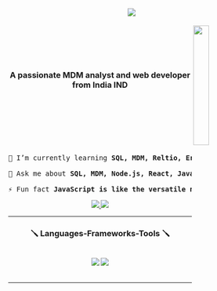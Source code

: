 <h1 align="center">
  <img src="https://readme-typing-svg.herokuapp.com/?font=Righteous&size=35&center=true&vCenter=true&width=500&height=70&duration=4000&lines=Hey+There!;+I'm+Sohail+Aftab!;" align="center"/>
</h1>

<img src="https://media.tenor.com/HnKb6eV2ALsAAAAi/anime.gif" align="right" width="25%"/>

<br/>
<br/>
<br/>
<br/>
<h3 align="center">A passionate MDM analyst and web developer from India IND</h3>
<br/>
<br/>
<br/>
<br/>
<br/>

<pre>

🌱 I’m currently learning <b>SQL, MDM, Reltio, Error Analysis</b>

💬 Ask me about <b>SQL, MDM, Node.js, React, JavaScript... or anything</b>

⚡ Fun fact <b>JavaScript is like the versatile ninja tool in "Naruto," adding interactivity and dynamics to websites.</b>
</pre>

 <div align="center"> 
  <a href="mailto:20193061.itsohail@gmail.com">
    <img src="https://img.shields.io/badge/Gmail-333333?style=for-the-badge&logo=gmail&logoColor=red" />
  </a>
  <a href="https://www.linkedin.com/in/sohail94448123a" target="_blank">
    <img src="https://img.shields.io/badge/LinkedIn-0077B5?style=for-the-badge&logo=linkedin&logoColor=white" target="_blank" />
  </a>
</div>

<hr/>

<h3 align="center">🪛 Languages-Frameworks-Tools 🪛</h3>
<br/>
<div align="center">
    <img src="https://skillicons.dev/icons?i=mysql,react,bootstrap,html,css,vscode,github,git" />
    <img src="https://skillicons.dev/icons?i=nodejs,javascript,express,mongodb,java" /><br>
</div>

<br/>
<hr/>





<!---
Sohail-codz/Sohail-codz is a ✨ special ✨ repository because its `README.md` (this file) appears on your GitHub profile.
You can click the Preview link to take a look at your changes.
--->
